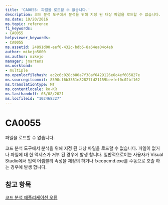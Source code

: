 ```yaml
---
title: 'CA0055: 파일을 로드할 수 없습니다.'
description: 코드 분석 도구에서 분석을 위해 지정 된 대상 파일을 로드할 수 없습니다.
ms.date: 10/20/2016
ms.topic: reference
f1_keywords:
- CA0055
helpviewer_keywords:
- CA0055
ms.assetid: 24891d00-eef0-432c-bdb5-8a64ea04c4eb
author: mikejo5000
ms.author: mikejo
manager: jmartens
ms.workload:
- multiple
ms.openlocfilehash: ac2c6c028cb80a7f38af6429126e6c4ef605827e
ms.sourcegitcommit: 8590cf6b3351e82827fd21159beefef0c02bf162
ms.translationtype: MT
ms.contentlocale: ko-KR
ms.lasthandoff: 03/08/2021
ms.locfileid: "102468327"
---
```

# <a name="ca0055"></a>CA0055

파일을 로드할 수 없습니다.

코드 분석 도구에서 분석을 위해 지정 된 대상 파일을 로드할 수 없습니다. 파일이 없거나 파일에 대 한 액세스가 거부 된 경우에 발생 합니다. 일반적으로이는 사용자가 Visual Studio에서 입력 어셈블리 속성을 재정의 하거나 fxcopcmd.exe를 수동으로 호출 하는 경우에 발생 합니다.

## <a name="see-also"></a>참고 항목
[코드 분석 애플리케이션 오류](../code-quality/code-analysis-application-errors.md)
